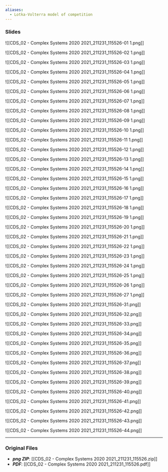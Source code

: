 ```yaml
---
aliases:
  - Lotka-Volterra model of competition
---
```

### Slides
![[CDS_02 - Complex Systems 2020 2021_211231_115526-01 1.png]]

![[CDS_02 - Complex Systems 2020 2021_211231_115526-02 1.png]]

![[CDS_02 - Complex Systems 2020 2021_211231_115526-03 1.png]]

![[CDS_02 - Complex Systems 2020 2021_211231_115526-04 1.png]]

![[CDS_02 - Complex Systems 2020 2021_211231_115526-05 1.png]]

![[CDS_02 - Complex Systems 2020 2021_211231_115526-06 1.png]]

![[CDS_02 - Complex Systems 2020 2021_211231_115526-07 1.png]]

![[CDS_02 - Complex Systems 2020 2021_211231_115526-08 1.png]]

![[CDS_02 - Complex Systems 2020 2021_211231_115526-09 1.png]]

![[CDS_02 - Complex Systems 2020 2021_211231_115526-10 1.png]]

![[CDS_02 - Complex Systems 2020 2021_211231_115526-11 1.png]]

![[CDS_02 - Complex Systems 2020 2021_211231_115526-12 1.png]]

![[CDS_02 - Complex Systems 2020 2021_211231_115526-13 1.png]]

![[CDS_02 - Complex Systems 2020 2021_211231_115526-14 1.png]]

![[CDS_02 - Complex Systems 2020 2021_211231_115526-15 1.png]]

![[CDS_02 - Complex Systems 2020 2021_211231_115526-16 1.png]]

![[CDS_02 - Complex Systems 2020 2021_211231_115526-17 1.png]]

![[CDS_02 - Complex Systems 2020 2021_211231_115526-18 1.png]]

![[CDS_02 - Complex Systems 2020 2021_211231_115526-19 1.png]]

![[CDS_02 - Complex Systems 2020 2021_211231_115526-20 1.png]]

![[CDS_02 - Complex Systems 2020 2021_211231_115526-21 1.png]]

![[CDS_02 - Complex Systems 2020 2021_211231_115526-22 1.png]]

![[CDS_02 - Complex Systems 2020 2021_211231_115526-23 1.png]]

![[CDS_02 - Complex Systems 2020 2021_211231_115526-24 1.png]]

![[CDS_02 - Complex Systems 2020 2021_211231_115526-25 1.png]]

![[CDS_02 - Complex Systems 2020 2021_211231_115526-26 1.png]]

![[CDS_02 - Complex Systems 2020 2021_211231_115526-27 1.png]]

![[CDS_02 - Complex Systems 2020 2021_211231_115526-31.png]]

![[CDS_02 - Complex Systems 2020 2021_211231_115526-32.png]]

![[CDS_02 - Complex Systems 2020 2021_211231_115526-33.png]]

![[CDS_02 - Complex Systems 2020 2021_211231_115526-34.png]]

![[CDS_02 - Complex Systems 2020 2021_211231_115526-35.png]]

![[CDS_02 - Complex Systems 2020 2021_211231_115526-36.png]]

![[CDS_02 - Complex Systems 2020 2021_211231_115526-37.png]]

![[CDS_02 - Complex Systems 2020 2021_211231_115526-38.png]]

![[CDS_02 - Complex Systems 2020 2021_211231_115526-39.png]]

![[CDS_02 - Complex Systems 2020 2021_211231_115526-40.png]]

![[CDS_02 - Complex Systems 2020 2021_211231_115526-41.png]]

![[CDS_02 - Complex Systems 2020 2021_211231_115526-42.png]]

![[CDS_02 - Complex Systems 2020 2021_211231_115526-43.png]]

![[CDS_02 - Complex Systems 2020 2021_211231_115526-44.png]]

----
### Original Files
- ***png ZIP***: [[CDS_02 - Complex Systems 2020 2021_211231_115526.zip]]
- ***PDF***: [[CDS_02 - Complex Systems 2020 2021_211231_115526.pdf]]